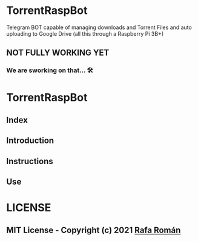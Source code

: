 # TorrentRaspBot
Telegram BOT capable of managing downloads and Torrent Files and auto uploading to Google Drive (all this through a Raspberry Pi 3B+)

## NOT FULLY WORKING YET
### We are sworking on that... 🛠

# **TorrentRaspBot**

## **Index**

## **Introduction**


## **Instructions**

## **Use**

# LICENSE 

## MIT License - Copyright (c) 2021 [Rafa Román](https://github.com/rafaroman18)
